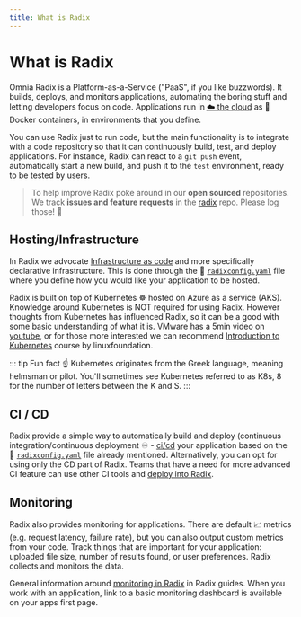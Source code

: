 ```yaml
---
title: What is Radix
---
```


# What is Radix

Omnia Radix is a Platform-as-a-Service ("PaaS", if you like buzzwords). It builds, deploys, and monitors applications, automating the boring stuff and letting developers focus on code. Applications run in <abbr title="someone else's computer"> ☁️ the cloud</abbr> as 🐳 Docker containers, in environments that you define.

You can use Radix just to run code, but the main functionality is to integrate with a code repository so that it can continuously build, test, and deploy applications. For instance, Radix can react to a `git push` event, automatically start a new build, and push it to the `test` environment, ready to be tested by users.

> To help improve Radix poke around in our **open sourced** repositories. We track **issues and feature requests** in the [radix](https://github.com/equinor/radix/issues) repo. Please log those! 🙂

## Hosting/Infrastructure

In Radix we advocate [Infrastructure as code](https://en.wikipedia.org/wiki/Infrastructure_as_code) and more specifically declarative infrastructure. This is done through the 📖 [`radixconfig.yaml`](../../references/reference-radix-config/index.md) file where you define how you would like your application to be hosted.

Radix is built on top of Kubernetes ☸️ hosted on Azure as a service (AKS). Knowledge around Kubernetes is NOT required for using Radix. However thoughts from Kubernetes has influenced Radix, so it can be a good with some basic understanding of what it is. VMware has a 5min video on [youtube](https://www.youtube.com/watch?v=PH-2FfFD2PU), or for those more interested we can recommend [Introduction to Kubernetes](https://training.linuxfoundation.org/resources/free-courses/introduction-to-kubernetes/) course by linuxfoundation.

::: tip Fun fact ☝️
Kubernetes originates from the Greek language, meaning helmsman or pilot. You'll sometimes see Kubernetes referred to as K8s, 8 for the number of letters between the K and S.
:::

## CI / CD

Radix provide a simple way to automatically build and deploy (continuous integration/continuous deployment ♾️ - [ci/cd](https://en.wikipedia.org/wiki/CI/CD)  your application based on the 📖 [`radixconfig.yaml`](../../references/reference-radix-config/index.md) file already mentioned. Alternatively, you can opt for using only the CD part of Radix. Teams that have a need for more advanced CI feature can use other CI tools and [deploy into Radix](../../guides/deploy-only/).

## Monitoring

Radix also provides monitoring for applications. There are default 📈 metrics (e.g. request latency, failure rate), but you can also output custom metrics from your code. Track things that are important for your application: uploaded file size, number of results found, or user preferences. Radix collects and monitors the data.

General information around [monitoring in Radix](../../guides/monitoring/index.md) in Radix guides. When you work with an application, link to a basic monitoring dashboard is available on your apps first page.
